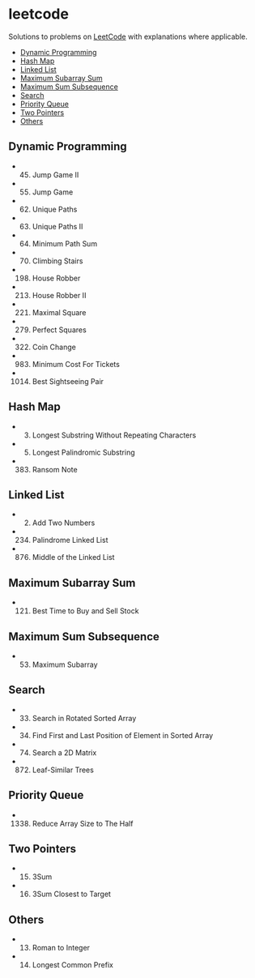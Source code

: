 # leetcode

Solutions to problems on [LeetCode](https://leetcode.com/) with explanations where applicable.

- [Dynamic Programming](#dynamic-programming)
- [Hash Map](#hash-map)
- [Linked List](#linked-list)
- [Maximum Subarray Sum](#maximum-subarray-sum)
- [Maximum Sum Subsequence](#maximum-sum-subsequence)
- [Search](#search)
- [Priority Queue](#priority-queue)
- [Two Pointers](#two-pointers)
- [Others](#others)

## Dynamic Programming

- 45. Jump Game II
- 55. Jump Game
- 62. Unique Paths
- 63. Unique Paths II
- 64. Minimum Path Sum
- 70. Climbing Stairs
- 198. House Robber
- 213. House Robber II
- 221. Maximal Square
- 279. Perfect Squares
- 322. Coin Change
- 983. Minimum Cost For Tickets
- 1014. Best Sightseeing Pair

## Hash Map

- 3. Longest Substring Without Repeating Characters
- 5. Longest Palindromic Substring
- 383. Ransom Note

## Linked List

- 2. Add Two Numbers
- 234. Palindrome Linked List
- 876. Middle of the Linked List

## Maximum Subarray Sum

- 121. Best Time to Buy and Sell Stock

## Maximum Sum Subsequence

- 53. Maximum Subarray

## Search

- 33. Search in Rotated Sorted Array
- 34. Find First and Last Position of Element in Sorted Array
- 74. Search a 2D Matrix
- 872. Leaf-Similar Trees

## Priority Queue

- 1338. Reduce Array Size to The Half

## Two Pointers

- 15. 3Sum
- 16. 3Sum Closest to Target

## Others

- 13. Roman to Integer
- 14. Longest Common Prefix
